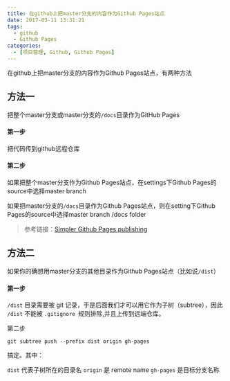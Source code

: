 ```yaml
---
title: 在github上把master分支的内容作为Github Pages站点
date: 2017-03-11 13:31:21
tags: 
  - github
  - Github Pages
categories:
  - [项目管理, Github, Github Pages]
---
```


在github上把master分支的内容作为Github Pages站点，有两种方法

<!-- more -->
## 方法一
把整个master分支或master分支的`/docs`目录作为GitHub Pages
#### 第一步
把代码传到github远程仓库
#### 第二步
如果把整个master分支作为Github Pages站点，在settings下Github Pages的source中选择master branch

如果把master分支的`/docs`目录作为Github Pages站点，则在setting下Github Pages的source中选择master branch /docs folder

> 参考链接：[Simpler Github Pages publishing](https://github.com/blog/2228-simpler-github-pages-publishing)

## 方法二
如果你的确想用master分支的其他目录作为Github Pages站点（比如说`/dist`）

#### 第一步

`/dist` 目录需要被 git 记录，于是后面我们才可以用它作为子树（subtree），因此 `/dist` 不能被 `.gitignore `规则排除,并且上传到远端仓库。

第二步

`git subtree push --prefix dist origin gh-pages`

搞定。其中：

`dist` 代表子树所在的目录名
`origin` 是 remote name
`gh-pages` 是目标分支名称

<!-- more -->
